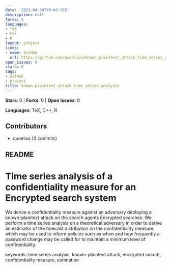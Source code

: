 ```yaml
---
date: '2021-04-30T03:43:19Z'
description: null
forks: 0
languages:
- TeX
- C++
- R
layout: project
links:
- name: GitHub
  url: https://github.com/queelius/known_plaintext_attack_time_series_analysis
open_issues: 0
stars: 0
tags:
- GitHub
- project
title: known_plaintext_attack_time_series_analysis
---
```


**Stars**: 0 | **Forks**: 0 | **Open Issues**: 0

**Languages**: TeX, C++, R

## Contributors
- queelius (3 commits)

## README
# Time series analysis of a confidentiality measure for an Encrypted search system

We derive a confidentiality measure against an adversary deploying a known-plaintext attack on the search agents Encrypted searches.
We perform a time series analysis on a theoretical adversary in order to derive an estimator of the forecast distribution
on the confidentiality measure, which may be used to inform policies such as when and how frequently a password change may
be called for to maintain a minimum level of confidentiality.

keywords: time series analysis, known-plaintext attack, encrypted search, confidentiality measure, estimation
